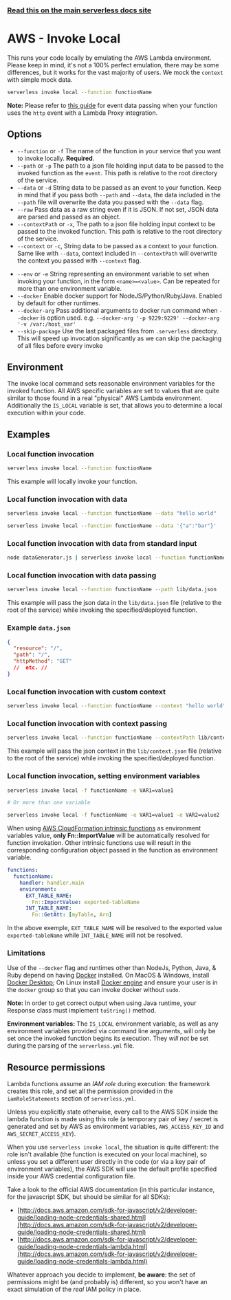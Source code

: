 <!--
title: Serverless Framework Commands - AWS Lambda - Invoke Local
menuText: invoke local
menuOrder: 9
description: Emulate an invocation of your AWS Lambda function locally using the Serverless Framework
layout: Doc
-->

<!-- DOCS-SITE-LINK:START automatically generated  -->

### [Read this on the main serverless docs site](https://www.serverless.com/framework/docs/providers/aws/cli-reference/invoke-local)

<!-- DOCS-SITE-LINK:END -->

# AWS - Invoke Local

This runs your code locally by emulating the AWS Lambda environment. Please keep in mind, it's not a 100% perfect emulation, there may be some differences, but it works for the vast majority of users. We mock the `context` with simple mock data.

```bash
serverless invoke local --function functionName
```

**Note:** Please refer to [this guide](https://docs.aws.amazon.com/apigateway/latest/developerguide/api-gateway-set-up-simple-proxy.html#api-gateway-simple-proxy-for-lambda-input-format) for event data passing when your function uses the `http` event with a Lambda Proxy integration.

## Options

- `--function` or `-f` The name of the function in your service that you want to invoke locally. **Required**.
- `--path` or `-p` The path to a json file holding input data to be passed to the invoked function as the `event`. This path is relative to the root directory of the service.
- `--data` or `-d` String data to be passed as an event to your function. Keep in mind that if you pass both `--path` and `--data`, the data included in the `--path` file will overwrite the data you passed with the `--data` flag.
- `--raw` Pass data as a raw string even if it is JSON. If not set, JSON data are parsed and passed as an object.
- `--contextPath` or `-x`, The path to a json file holding input context to be passed to the invoked function. This path is relative to the root directory of the service.
- `--context` or `-c`, String data to be passed as a context to your function. Same like with `--data`, context included in `--contextPath` will overwrite the context you passed with `--context` flag.

* `--env` or `-e` String representing an environment variable to set when invoking your function, in the form `<name>=<value>`. Can be repeated for more than one environment variable.
* `--docker` Enable docker support for NodeJS/Python/Ruby/Java. Enabled by default for other
  runtimes.
* `--docker-arg` Pass additional arguments to docker run command when `--docker` is option used. e.g. `--docker-arg '-p 9229:9229' --docker-arg '-v /var:/host_var'`
* `--skip-package` Use the last packaged files from `.serverless` directory. This will speed up invocation significantly as we can skip the packaging of all files before every invoke

## Environment

The invoke local command sets reasonable environment variables for the invoked function.
All AWS specific variables are set to values that are quite similar to those found in
a real "physical" AWS Lambda environment. Additionally the `IS_LOCAL` variable is
set, that allows you to determine a local execution within your code.

## Examples

### Local function invocation

```bash
serverless invoke local --function functionName
```

This example will locally invoke your function.

### Local function invocation with data

```bash
serverless invoke local --function functionName --data "hello world"
```

```bash
serverless invoke local --function functionName --data '{"a":"bar"}'
```

### Local function invocation with data from standard input

```bash
node dataGenerator.js | serverless invoke local --function functionName
```

### Local function invocation with data passing

```bash
serverless invoke local --function functionName --path lib/data.json
```

This example will pass the json data in the `lib/data.json` file (relative to the root of the service) while invoking the specified/deployed function.

### Example `data.json`

```json
{
  "resource": "/",
  "path": "/",
  "httpMethod": "GET"
  //  etc. //
}
```

### Local function invocation with custom context

```bash
serverless invoke local --function functionName --context "hello world"
```

### Local function invocation with context passing

```bash
serverless invoke local --function functionName --contextPath lib/context.json
```

This example will pass the json context in the `lib/context.json` file (relative to the root of the service) while invoking the specified/deployed function.

### Local function invocation, setting environment variables

```bash
serverless invoke local -f functionName -e VAR1=value1

# Or more than one variable

serverless invoke local -f functionName -e VAR1=value1 -e VAR2=value2
```

When using [AWS CloudFormation intrinsic functions](https://docs.aws.amazon.com/AWSCloudFormation/latest/UserGuide/intrinsic-function-reference.html) as environment variables value, **only Fn::ImportValue** will be automatically resolved for function invokation. Other intrinsic functions use will result in the corresponding configuration object passed in the function as environment variable.

```yml
functions:
  functionName:
    handler: handler.main
    environment:
      EXT_TABLE_NAME:
        Fn::ImportValue: exported-tableName
      INT_TABLE_NAME:
        Fn::GetAtt: [myTable, Arn]
```

In the above exemple, `EXT_TABLE_NAME` will be resolved to the exported value `exported-tableName` while `INT_TABLE_NAME` will not be resolved.

### Limitations

Use of the `--docker` flag and runtimes other than NodeJs, Python, Java, & Ruby depend on having
[Docker](https://www.docker.com/) installed. On MacOS & Windows, install
[Docker Desktop](https://www.docker.com/products/docker-desktop); On Linux install
[Docker engine](https://www.docker.com/products/docker-engine) and ensure your user is in the
`docker` group so that you can invoke docker without `sudo`.

**Note:** In order to get correct output when using Java runtime, your Response class must implement `toString()` method.

**Environment variables:** The `IS_LOCAL` environment variable, as well as
any environment variables provided via command line arguments,
will only be set once the invoked function begins its execution.
They _will not_ be set during the parsing of the `serverless.yml` file.

## Resource permissions

Lambda functions assume an _IAM role_ during execution: the framework creates this role, and set all the permission provided in the `iamRoleStatements` section of `serverless.yml`.

Unless you explicitly state otherwise, every call to the AWS SDK inside the lambda function is made using this role (a temporary pair of key / secret is generated and set by AWS as environment variables, `AWS_ACCESS_KEY_ID` and `AWS_SECRET_ACCESS_KEY`).

When you use `serverless invoke local`, the situation is quite different: the role isn't available (the function is executed on your local machine), so unless you set a different user directly in the code (or via a key pair of environment variables), the AWS SDK will use the default profile specified inside your AWS credential configuration file.

Take a look to the official AWS documentation (in this particular instance, for the javascript SDK, but should be similar for all SDKs):

- [http://docs.aws.amazon.com/sdk-for-javascript/v2/developer-guide/loading-node-credentials-shared.html](http://docs.aws.amazon.com/sdk-for-javascript/v2/developer-guide/loading-node-credentials-shared.html)
- [http://docs.aws.amazon.com/sdk-for-javascript/v2/developer-guide/loading-node-credentials-lambda.html](http://docs.aws.amazon.com/sdk-for-javascript/v2/developer-guide/loading-node-credentials-lambda.html)

Whatever approach you decide to implement, **be aware**: the set of permissions might be (and probably is) different, so you won't have an exact simulation of the _real_ IAM policy in place.
